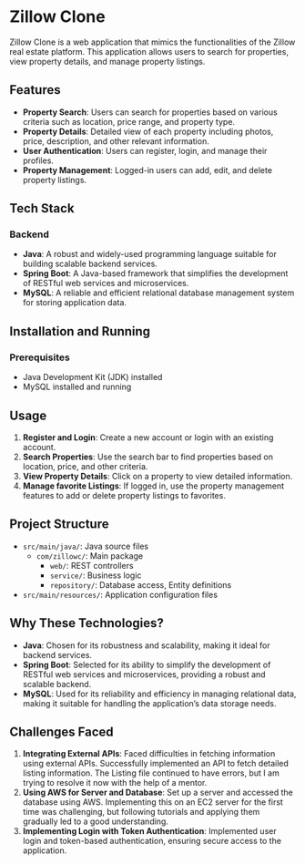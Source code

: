# Zillow Clone

Zillow Clone is a web application that mimics the functionalities of the Zillow real estate platform. This application allows users to search for properties, view property details, and manage property listings.

## Features

- **Property Search**: Users can search for properties based on various criteria such as location, price range, and property type.
- **Property Details**: Detailed view of each property including photos, price, description, and other relevant information.
- **User Authentication**: Users can register, login, and manage their profiles.
- **Property Management**: Logged-in users can add, edit, and delete property listings.

## Tech Stack

### Backend
- **Java**: A robust and widely-used programming language suitable for building scalable backend services.
- **Spring Boot**: A Java-based framework that simplifies the development of RESTful web services and microservices.
- **MySQL**: A reliable and efficient relational database management system for storing application data.

## Installation and Running

### Prerequisites

- Java Development Kit (JDK) installed
- MySQL installed and running

## Usage

1. **Register and Login**: Create a new account or login with an existing account.
2. **Search Properties**: Use the search bar to find properties based on location, price, and other criteria.
3. **View Property Details**: Click on a property to view detailed information.
4. **Manage favorite Listings**: If logged in, use the property management features to add or delete property listings to favorites.

## Project Structure
  - `src/main/java/`: Java source files
    - `com/zillowc/`: Main package
      - `web/`: REST controllers
      - `service/`: Business logic
      - `repository/`: Database access, Entity definitions
  - `src/main/resources/`: Application configuration files

## Why These Technologies?

- **Java**: Chosen for its robustness and scalability, making it ideal for backend services.
- **Spring Boot**: Selected for its ability to simplify the development of RESTful web services and microservices, providing a robust and scalable backend.
- **MySQL**: Used for its reliability and efficiency in managing relational data, making it suitable for handling the application’s data storage needs.

## Challenges Faced

1. **Integrating External APIs**: Faced difficulties in fetching information using external APIs. Successfully implemented an API to fetch detailed listing information. The Listing file continued to have errors, but I am trying to resolve it now with the help of a mentor.
2. **Using AWS for Server and Database**: Set up a server and accessed the database using AWS. Implementing this on an EC2 server for the first time was challenging, but following tutorials and applying them gradually led to a good understanding.
3. **Implementing Login with Token Authentication**: Implemented user login and token-based authentication, ensuring secure access to the application.

